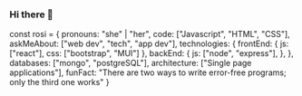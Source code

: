 ### Hi there 👋

<!--
**RosannaContasti/rosannacontasti** is a ✨ _special_ ✨ repository because its `README.md` (this file) appears on your GitHub profile.

Here are some ideas to get you started:

- 🔭 I’m currently working on ...
- 🌱 I’m currently learning ...
- 👯 I’m looking to collaborate on ...
- 🤔 I’m looking for help with ...
- 💬 Ask me about ...
- 📫 How to reach me: ...
- 😄 Pronouns: ...
- ⚡ Fun fact: ...
-->

const rosi = {
  pronouns: "she" | "her",
  code: ["Javascript", "HTML", "CSS"],
  askMeAbout: ["web dev", "tech", "app dev"],
  technologies: {
  frontEnd: {
            js: ["react"],
            css: ["bootstrap", "MUI"]
        },
        backEnd: {
            js: ["node", "express"],
        },
  },
  databases: ["mongo", "postgreSQL"],
  architecture: ["Single page applications"],
  funFact: "There are two ways to write error-free programs; only the third one works"
}
